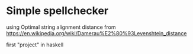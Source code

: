 # Simple spellchecker
using Optimal string alignment distance from https://en.wikipedia.org/wiki/Damerau%E2%80%93Levenshtein_distance

first "project" in haskell